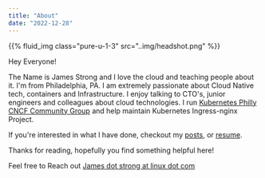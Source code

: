 ```yaml
---
title: "About"
date: "2022-12-28"
---
```


{{% fluid_img class="pure-u-1-3" src="..img/headshot.png" %}}

Hey Everyone! 

The Name is James Strong and I love the cloud and teaching people about it. I'm from Philadelphia, PA.
I am extremely passionate about Cloud Native tech, containers and Infrastructure. I enjoy talking to CTO's, 
junior engineers and colleagues about cloud technologies. I run 
[Kubernetes Philly CNCF Community Group](https://community.cncf.io/kubernetes-philly/) and help maintain Kubernetes 
Ingress-nginx Project.

If you're interested in what I have done, checkout my [posts](/post), or [resume](/resume).

Thanks for reading, hopefully you find something helpful here! 

Feel free to Reach out [James dot strong at linux dot com](mailto:james.strong@linux.com)
